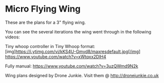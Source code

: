 # Micro Flying Wing

These are the plans for a 3" flying wing.

You can see the several iterations the wing went through in the following videos:

Tiny whoop controller in Tiny Whoop format:
[img]https://i.ytimg.com/vi/kKS4U-Gmyd8/maxresdefault.jpg[/img]
https://www.youtube.com/watch?v=xWtqxx2DlH4

Fully manual:
https://www.youtube.com/watch?v=3uzQWmd9N2k



Wing plans designed by Drone Junkie.
Visit them @ http://dronejunkie.co.uk

